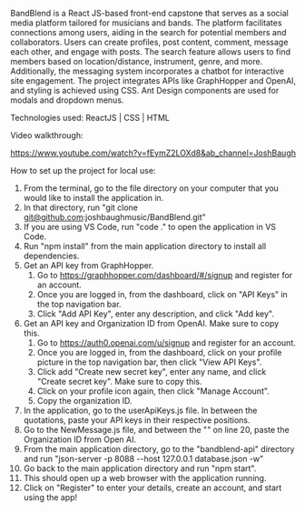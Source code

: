 BandBlend is a React JS-based front-end capstone that serves as a social media platform tailored for musicians and bands. The platform facilitates connections among users, aiding in the search for potential members and collaborators. Users can create profiles, post content, comment, message each other, and engage with posts. The search feature allows users to find members based on location/distance, instrument, genre, and more. Additionally, the messaging system incorporates a chatbot for interactive site engagement. The project integrates APIs like GraphHopper and OpenAI, and styling is achieved using CSS. Ant Design components are used for modals and dropdown menus.

Technologies used:
ReactJS | CSS | HTML

Video walkthrough:

https://www.youtube.com/watch?v=fEymZ2LOXd8&ab_channel=JoshBaugh

How to set up the project for local use:

1. From the terminal, go to the file directory on your computer that you would like to install the application in.
2. In that directory, run "git clone git@github.com:joshbaughmusic/BandBlend.git"
3. If you are using VS Code, run "code ." to open the application in VS Code.
4. Run "npm install" from the main application directory to install all dependencies.
5. Get an API key from GraphHopper.
   1. Go to https://graphhopper.com/dashboard/#/signup and register for an account.
   2. Once you are logged in, from the dashboard, click on "API Keys" in the top   navigation bar.
   3. Click "Add API Key", enter any description, and click "Add key".
7. Get an API key and Organization ID from OpenAI. Make sure to copy this.
   1. Go to https://auth0.openai.com/u/signup and register for an account.
   2. Once you are logged in, from the dashboard, click on your profile picture in the top navigation bar, then click "View API Keys".
   3. Click add "Create new secret key", enter any name, and click "Create secret key". Make sure to copy this.
   4. Click on your profile icon again, then click "Manage Account".
   5. Copy the organization ID.
8. In the application, go to the userApiKeys.js file. In between the quotations, paste your API keys in their respective positions.
9. Go to the NewMessage.js file, and between the "" on line 20, paste the Organization ID from Open AI.
10. From the main application directory, go to the "bandblend-api" directory and run "json-server -p 8088 --host 127.0.0.1 database.json -w"
11. Go back to the main application directory and run "npm start".
12. This should open up a web browser with the application running.
13. Click on "Register" to enter your details, create an account, and start using the app!